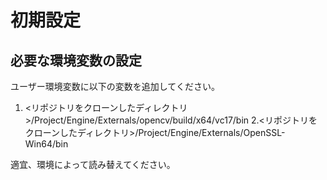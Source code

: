 # 初期設定
## 必要な環境変数の設定
ユーザー環境変数に以下の変数を追加してください。
1. <リポジトリをクローンしたディレクトリ>/Project/Engine/Externals/opencv/build/x64/vc17/bin
2.<リポジトリをクローンしたディレクトリ>/Project/Engine/Externals/OpenSSL-Win64/bin

適宜、環境によって読み替えてください。
